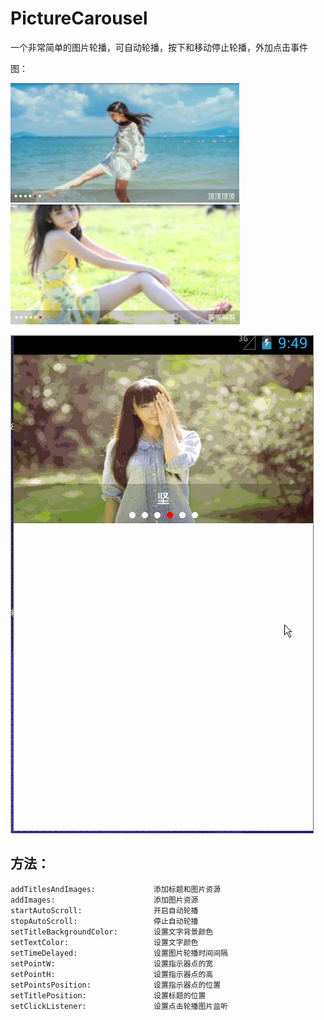 # PictureCarousel
一个非常简单的图片轮播，可自动轮播，按下和移动停止轮播，外加点击事件

图：

![](gif/1.png)![](gif/2.png)

![](gif/pics.gif)

## 方法：

    addTitlesAndImages:             添加标题和图片资源
    addImages:                      添加图片资源
    startAutoScroll:                开启自动轮播
    stopAutoScroll:                 停止自动轮播
    setTitleBackgroundColor:        设置文字背景颜色
    setTextColor:                   设置文字颜色
    setTimeDelayed:                 设置图片轮播时间间隔
    setPointW:                      设置指示器点的宽
    setPointH:                      设置指示器点的高
    setPointsPosition:              设置指示器点的位置
    setTitlePosition:               设置标题的位置
    setClickListener:               设置点击轮播图片监听